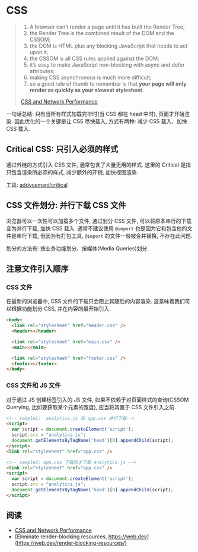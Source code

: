 # CSS

> 1. A browser can’t render a page until it has built the Render Tree;
> 2. the Render Tree is the combined result of the DOM and the CSSOM;
> 3. the DOM is HTML plus any blocking JavaScript that needs to act upon it;
> 4. the CSSOM is all CSS rules applied against the DOM;
> 5. it’s easy to make JavaScript non-blocking with async and defer attributes;
> 6. making CSS asynchronous is much more difficult;
> 7. so a good rule of thumb to remember is that **your page will only render as quickly as your slowest stylesheet**.
>
> [CSS and Network Performance](https://csswizardry.com/2018/11/css-and-network-performance/)

一句话总结: 只有当所有样式加载完毕时(当 CSS 都在 head 中时), 页面才开始渲染. 因此优化的一个关键是让 CSS 尽快载入, 方式有两种: 减少 CSS 载入、加快 CSS 载入.

## Critical CSS: 只引入必须的样式

通过外链的方式引入 CSS 文件, 通常包含了大量无用的样式. 这里的 Critical 是指只包含渲染所必须的样式, 减少额外的开销, 加快视图渲染.

工具: [addyosmani/critical](https://github.com/addyosmani/critical)

## CSS 文件划分: 并行下载 CSS 文件

浏览器可以一次性可以加载多个文件, 通过划分 CSS 文件, 可以将原本串行的下载变为并行下载, 加快 CSS 载入. 通常不建议使用 `@import` 也是因为它和包含他的文件是串行下载, 但因为有打包工具, `@import` 的文件一般被合并替换, 不存在此问题.

划分的方法有: 按业务功能划分、按媒体(Media Queries)划分.

## 注意文件引入顺序

### CSS 文件

在最新的浏览器中, CSS 文件的下载只会阻止其随后的内容渲染. 这意味着我们可以根据功能划分 CSS, 并在内容的最开始引入.

```html
<body>
  <link rel="stylesheet" href="header.css" />
  <header></header>

  <link rel="stylesheet" href="main.css" />
  <main></main>

  <link rel="stylesheet" href="footer.css" />
  <footer></footer>
</body>
```

### CSS 文件和 JS 文件

对于通过 JS 创建标签引入的 JS 文件, 如果不依赖于对页面样式的查询(CSSOM Querying, 比如要获取某个元素的宽度), 应当将其置于 CSS 文件引入之前.

```html
<!-- sample1:  analytics.js 和 app.css 并行下载-->
<script>
  var script = document.createElement('script');
  script.src = "analytics.js";
  document.getElementsByTagName('head')[0].appendChild(script);
</script>
<link rel="stylesheet" href="app.css" />

<!-- sample2: app.css 下载完才下载 analytics.js -->
<link rel="stylesheet" href="app.css" />
<script>
  var script = document.createElement('script');
  script.src = "analytics.js";
  document.getElementsByTagName('head')[0].appendChild(script);
</script>
```

## 阅读

* [CSS and Network Performance](https://csswizardry.com/2018/11/css-and-network-performance/)
* [Eliminate render-blocking resources, https://web.dev](https://web.dev/render-blocking-resources/)
